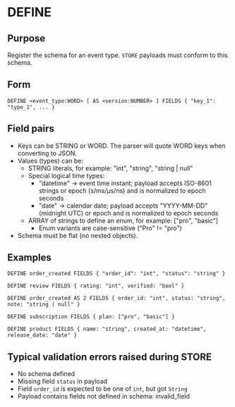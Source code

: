# DEFINE

## Purpose

Register the schema for an event type. `STORE` payloads must conform to this schema.

## Form

```sneldb
DEFINE <event_type:WORD> [ AS <version:NUMBER> ] FIELDS { "key_1": "type_1", ... }
```

## Field pairs

- Keys can be STRING or WORD. The parser will quote WORD keys when converting to JSON.
- Values (types) can be:
  - STRING literals, for example: "int", "string", "string | null"
  - Special logical time types:
    - "datetime" → event time instant; payload accepts ISO-8601 strings or epoch (s/ms/µs/ns) and is normalized to epoch seconds
    - "date" → calendar date; payload accepts "YYYY-MM-DD" (midnight UTC) or epoch and is normalized to epoch seconds
  - ARRAY of strings to define an enum, for example: ["pro", "basic"]
    - Enum variants are case-sensitive ("Pro" != "pro")
- Schema must be flat (no nested objects).

## Examples

```sneldb
DEFINE order_created FIELDS { "order_id": "int", "status": "string" }
```

```sneldb
DEFINE review FIELDS { rating: "int", verified: "bool" }
```

```sneldb
DEFINE order_created AS 2 FIELDS { order_id: "int", status: "string", note: "string | null" }
```

```sneldb
DEFINE subscription FIELDS { plan: ["pro", "basic"] }
```

```sneldb
DEFINE product FIELDS { name: "string", created_at: "datetime", release_date: "date" }
```

## Typical validation errors raised during STORE

- No schema defined
- Missing field `status` in payload
- Field `order_id` is expected to be one of `int`, but got `String`
- Payload contains fields not defined in schema: invalid_field

